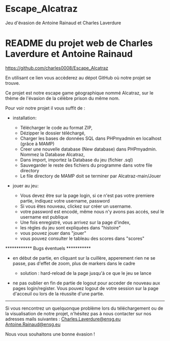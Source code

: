 # Escape_Alcatraz
Jeu d'évasion de Antoine Rainaud et Charles Laverdure


README du projet web de Charles Laverdure et Antoine Rainaud
============================================================

https://github.com/charles0008/Escape_Alcatraz

En utilisant ce lien vous accèderez au dépot GitHub où notre projet se trouve.

Ce projet est notre escape game géographique nommé Alcatraz, sur le thème de l'évasion de la
célèbre prison du même nom.

Pour voir notre projet il vous suffit de : 

- installation:

	- Télécharger le code au format ZIP,
	- Dézipper le dossier téléchargé,
	- Charger les bases de données SQL dans PHPmyadmin en localhost (grâce à MAMP)
	- Creer une nouvelle database (New database) dans PHPmyadmin. Nommez la Database Alcatraz,
	- Dans import, importez la Database du jeu (fichier .sql)
	- Sauvegarder le reste des fichiers du programme dans votre file directory
	- Le file directory de MAMP doit se terminer par Alcatraz-main/Jouer


- jouer au jeu: 

	- Vous devez être sur la page login, si ce n'est pas votre premiere partie, indiquez votre username, password
	- Si vous êtes nouveau, clickez sur créer un username.
	- votre password est encodé, même nous n'y avons pas accés, seul le username est publique
	- Une fois enregistré, vous arrivez sur la page d'index, 
	- les règles du jeu sont expliquées dans "histoire"
	- vous pouvez jouer dans "jouer"
	- vous pouvez consulter le tableau des scores dans "scores"


************ Bugs éventuels ***********


- en début de partie, en cliquant sur la cuillère, apperement rien ne se passe, pas d'effet de zoom, plus de markers dans le cadre
	- solution : hard-reload de la page jusqu'à ce que le jeu se lance 

- ne pas oublier en fin de partie de logout pour acceder de nouveau aux pages login/register. Vous pouvez logout de votre session sur la page d'acceuil ou lors de la réussite d'une partie.



****************************************


Si vous rencontrez un quelquonque problème lors du téléchargement ou de la visualisation
de notre projet, n'hésitez pas à nous contacter sur nos adresses mails suivantes : 
Charles.Laverdure@ensg.eu
Antoine.Rainaud@ensg.eu

Nous vous souhaitons une bonne évasion ! 
